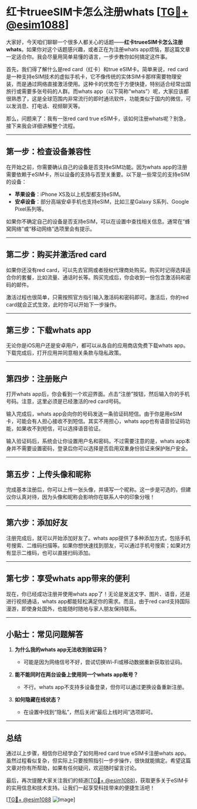 # 红卡trueeSIM卡怎么注册whats [[TG💪+ @esim1088](https://t.me/s/esim1088)]

大家好，今天咱们聊聊一个很多人都关心的话题——**红卡trueeSIM卡怎么注册whats**。如果你对这个话题感兴趣，或者正在为注册whats app烦恼，那这篇文章一定适合你。我会尽量用简单易懂的语言，一步步教你如何搞定这件事。

首先，我们得了解什么是red card（红卡）和true eSIM卡。简单来说，red card是一种支持eSIM技术的虚拟手机卡，它不像传统的实体SIM卡那样需要物理安装，而是通过网络直接激活使用。这种卡的优势在于方便快捷，特别适合经常出国旅行或需要多张号码的人群。而whats app（以下简称“whats”）呢，大家应该都很熟悉了，这是全球范围内非常流行的即时通讯软件，功能类似于国内的微信，可以发消息、打电话、视频聊天等。

那么，问题来了：我有一张red card true eSIM卡，该如何注册whats呢？别急，接下来我会详细讲解整个流程。

---

## 第一步：检查设备兼容性

在开始之前，你需要确认自己的设备是否支持eSIM功能。因为whats app的注册需要依赖于eSIM卡，所以设备的支持与否至关重要。以下是一些常见的支持eSIM的设备：

- **苹果设备**：iPhone XS及以上机型都支持eSIM。
- **安卓设备**：部分高端安卓手机也支持eSIM，比如三星Galaxy S系列、Google Pixel系列等。

如果你不确定自己的设备是否支持eSIM，可以在设置中查找相关信息。通常在“蜂窝网络”或“移动网络”选项里会有提示。

---

## 第二步：购买并激活red card

如果你还没有red card，可以先去官网或者授权代理商处购买。购买时记得选择适合你的套餐，比如流量、通话时长等。购买完成后，你会收到一份包含激活码和密码的邮件。

激活过程也很简单，只需按照官方指引输入激活码和密码即可。激活后，你的red card就会正式生效，此时你可以开始下一步操作。

---

## 第三步：下载whats app

无论你是iOS用户还是安卓用户，都可以从各自的应用商店免费下载whats app。下载完成后，打开应用并同意相关条款与隐私政策。

---

## 第四步：注册账户

打开whats app后，你会看到一个欢迎界面。点击“注册”按钮，然后输入你的手机号码。注意，这里必须是已经激活的red card号码。

输入完成后，whats app会向你的号码发送一条验证码短信。由于你是用eSIM卡，可能会有人担心接收不到短信。其实不用担心，whats app也有语音验证码功能，如果收不到短信，可以选择语音验证。

输入验证码后，系统会让你设置用户名和密码。不过需要注意的是，whats app本身并不需要设置密码，登录后你可以选择是否启用双重身份验证来保护账户安全。

---

## 第五步：上传头像和昵称

完成基本注册后，你可以上传一张头像，并填写一个昵称。这一步是可选的，但建议你认真对待，因为头像和昵称会影响你在联系人中的印象分哦！

---

## 第六步：添加好友

注册完成后，就可以开始添加好友了。whats app提供了多种添加方式，包括手机号搜索、二维码扫描等。如果你想快速找到朋友，可以通过手机号搜索；如果对方有显示二维码，也可以直接扫码添加。

---

## 第七步：享受whats app带来的便利

现在，你已经成功注册并使用whats app了！无论是发送文字、图片、语音，还是进行视频通话，whats app都能轻松满足你的需求。而且，由于red card支持国际漫游，即使身处国外，也能随时随地与家人朋友保持联系。

---

## 小贴士：常见问题解答

1. **为什么我的whats app无法收到验证码？**
   - 可能是因为网络信号不好，尝试切换Wi-Fi或移动数据重新获取验证码。
   
2. **能不能同时在两台设备上使用同一个whats app账号？**
   - 不行。whats app不支持多设备登录，但你可以通过更换设备重新注册。

3. **如何隐藏在线状态？**
   - 在设置中找到“隐私”，然后关闭“最后上线时间”选项即可。

---

## 总结

通过以上步骤，相信你已经学会了如何用red card true eSIM卡注册whats app。虽然过程看似复杂，但实际上只要按照指引一步步操作，很快就能搞定。希望这篇文章对你有所帮助，如果有任何疑问，欢迎随时留言讨论。

最后，再次提醒大家关注我们的频道[[TG💪+ @esim1088](https://t.me/s/esim1088)]，获取更多关于eSIM卡的实用信息和技术支持。让我们一起享受科技带来的便捷生活吧！

[[TG💪+ @esim1088](https://t.me/s/esim1088) ![Image](https://i.postimg.cc/4NQfJmqS/Snipaste-2025-05-13-00-14-12.png)]